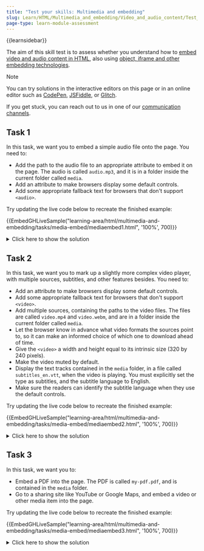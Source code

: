 ```yaml
---
title: "Test your skills: Multimedia and embedding"
slug: Learn/HTML/Multimedia_and_embedding/Video_and_audio_content/Test_your_skills:_Multimedia_and_embedding
page-type: learn-module-assessment
---
```


{{learnsidebar}}

The aim of this skill test is to assess whether you understand how to [embed video and audio content in HTML](/en-US/docs/Learn/HTML/Multimedia_and_embedding/Video_and_audio_content), also using [object, iframe and other embedding technologies](/en-US/docs/Learn/HTML/Multimedia_and_embedding/Other_embedding_technologies).

> [!NOTE]
> You can try solutions in the interactive editors on this page or in an online editor such as [CodePen](https://codepen.io/), [JSFiddle](https://jsfiddle.net/), or [Glitch](https://glitch.com/).
>
> If you get stuck, you can reach out to us in one of our [communication channels](/en-US/docs/MDN/Community/Communication_channels).

## Task 1

In this task, we want you to embed a simple audio file onto the page. You need to:

- Add the path to the audio file to an appropriate attribute to embed it on the page. The audio is called `audio.mp3`, and it is in a folder inside the current folder called `media`.
- Add an attribute to make browsers display some default controls.
- Add some appropriate fallback text for browsers that don't support `<audio>`.

Try updating the live code below to recreate the finished example:

{{EmbedGHLiveSample("learning-area/html/multimedia-and-embedding/tasks/media-embed/mediaembed1.html", '100%', 700)}}

<details>
<summary>Click here to show the solution</summary>

This task tests your ability to put together a simple audio player with a single source. Ideally the answer should look something like this:

```html
<h1>Basic audio embed</h1>

<audio src="media/audio.mp3" controls>
  <p>
    Your browser doesn't support HTML5 audio. Here is a
    <a href="media/audio.mp3">link to the audio</a> instead.
  </p>
</audio>
```

The filename and path must be correct for the audio to show up. The `controls` attribute should be included so we can easily play the audio, and the fallback text is also a best practice, although most browsers will support this now.

</details>

## Task 2

In this task, we want you to mark up a slightly more complex video player, with multiple sources, subtitles, and other features besides. You need to:

- Add an attribute to make browsers display some default controls.
- Add some appropriate fallback text for browsers that don't support `<video>`.
- Add multiple sources, containing the paths to the video files. The files are called `video.mp4` and `video.webm`, and are in a folder inside the current folder called `media`.
- Let the browser know in advance what video formats the sources point to, so it can make an informed choice of which one to download ahead of time.
- Give the `<video>` a width and height equal to its intrinsic size (320 by 240 pixels).
- Make the video muted by default.
- Display the text tracks contained in the `media` folder, in a file called `subtitles_en.vtt`, when the video is playing. You must explicitly set the type as subtitles, and the subtitle language to English.
- Make sure the readers can identify the subtitle language when they use the default controls.

Try updating the live code below to recreate the finished example:

{{EmbedGHLiveSample("learning-area/html/multimedia-and-embedding/tasks/media-embed/mediaembed2.html", '100%', 700)}}

<details>
<summary>Click here to show the solution</summary>

In this next task we're doing something a bit more complex; a full-featured video player with multiple sources. The code would look something like this:

```html
<h1>Video embed</h1>

<video controls muted width="320" height="240">
  <source src="media/video.mp4" type="video/mp4" />
  <source src="media/video.webm" type="video/webm" />
  <track kind="subtitles" src="media/subtitles_en.vtt" srclang="en-US" />
  <p>
    Your browser doesn't support HTML5 video. Here is a
    <a href="media/video.mp4">link to the video</a> instead.
  </p>
</video>
```

Here we've got a number of things that need to be put in place:

- `controls` to make the controls appear.
- `width` and `height` as requested.
- `muted` to make sure no sound is played, as per the requirements.
- two separate `<source>` elements pointing to the two different video formats, to provide support in older browsers that don't support MP4 and instead support WebM. Each should be given a `type` attribute to indicate what the video's MIME type is, so the browser can tell up front if it can play with video without needing to start downloading it.
- A `<track>` element to display the subtitles, with appropriate `kind`, `src`, and `srclang` attributes.
- Suitable fallback content, as before.

Note that the subtitles will not load if you try to run the example locally, due to browser security policy. To see the subtitles you must run the example from an actual web server.

</details>

## Task 3

In this task, we want you to:

- Embed a PDF into the page. The PDF is called `my-pdf.pdf`, and is contained in the `media` folder.
- Go to a sharing site like YouTube or Google Maps, and embed a video or other media item into the page.

Try updating the live code below to recreate the finished example:

{{EmbedGHLiveSample("learning-area/html/multimedia-and-embedding/tasks/media-embed/mediaembed3.html", '100%', 700)}}

<details>
<summary>Click here to show the solution</summary>

In task 3 the student needs to test embedding techniques.

The finished code would probably look like something this:

```html
<h1>Embedding</h1>

<object
  data="media/MyPDF.pdf"
  type="application/pdf"
  width="400"
  height="400"></object>

<hr />

<iframe
  width="560"
  height="315"
  src="https://www.youtube.com/embed/SB-qEYVdvXA"
  frameborder="0"
  allow="accelerometer; autoplay; encrypted-media; gyroscope; picture-in-picture"
  allowfullscreen></iframe>
```

In the first example, you just need to look up the correct code to embed a PDF in the page, making sure you get the path to the PDF file correct.

In the second example, you'll need to go to YouTube, Google Maps, or a similar site, find the embed functionality, and copy over the embed code into the live example. This code will look markedly different depending on what service you use.

</details>
